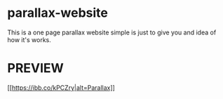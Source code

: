 # parallax-website

This is a one page parallax website simple is just to give you and idea of how it's works.


# PREVIEW
[[https://ibb.co/kPCZry|alt=Parallax]]
